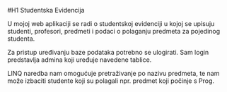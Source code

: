 #H1 Studentska Evidencija 

U mojoj web aplikaciji se radi o studentskoj evidenciji u kojoj se upisuju studenti, profesori, predmeti i podaci o polaganju predmeta za pojedinog studenta.

Za pristup uređivanju baze podataka potrebno se ulogirati. Sam login predstavlja admina koji uređuje navedene tablice. 

LINQ naredba nam omogućuje pretraživanje po nazivu predmeta, te nam može izbaciti studente koji su polagali npr. predmet koji počinje s Prog.

